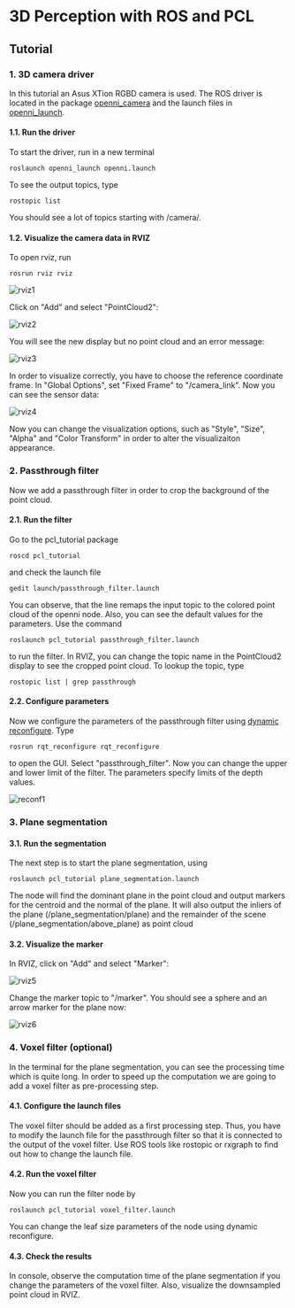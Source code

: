# 3D Perception with ROS and PCL
## Tutorial

### 1.  3D camera driver

In this tutorial an Asus XTion RGBD camera is used. The ROS driver is located in the package [openni_camera](http://www.ros.org/wiki/openni_camera) and the launch files in [openni_launch](http://www.ros.org/wiki/openni_launch).

#### 1.1.  Run the driver

To start the driver, run in a new terminal
```
roslaunch openni_launch openni.launch
```
To see the output topics, type
```
rostopic list
```
You should see a lot of topics starting with /camera/.

#### 1.2.  Visualize the camera data in RVIZ

To open rviz, run
```
rosrun rviz rviz
```
![rviz1](./doc/rviz1.png "Plain RVIZ")

Click on "Add" and select "PointCloud2":

![rviz2](./doc/rviz2.png "Add PointCloud")

You will see the new display but no point cloud and an error message:

![rviz3](./doc/rviz3.png "Error PointCloud")

In order to visualize correctly, you have to choose the reference coordinate frame. In "Global Options", set "Fixed Frame" to "/camera_link". Now you can see the sensor data:

![rviz4](./doc/rviz4.png "Set frame")

Now you can change the visualization options, such as "Style", "Size", "Alpha" and "Color Transform" in order to alter the visualizaiton appearance.

### 2.  Passthrough filter

Now we add a passthrough filter in order to crop the background of the point cloud.

#### 2.1.  Run the filter

Go to the pcl_tutorial package
```
roscd pcl_tutorial
```
and check the launch file
```
gedit launch/passthrough_filter.launch
```
You can observe, that the line <remap from="point_cloud_in" to="/camera/depth_registered/points"/> remaps the input topic to the colored point cloud of the openni node. Also, you can see the default values for the parameters. Use the command
```
roslaunch pcl_tutorial passthrough_filter.launch
```
to run the filter. In RVIZ, you can change the topic name in the PointCloud2 display to see the cropped point cloud. To lookup the topic, type
```
rostopic list | grep passthrough
```

#### 2.2.  Configure parameters

Now we configure the parameters of the passthrough filter using [dynamic reconfigure](http://wiki.ros.org/rqt_reconfigure). Type
```
rosrun rqt_reconfigure rqt_reconfigure
```
to open the GUI. Select "passthrough_filter". Now you can change the upper and lower limit of the filter. The parameters specify limits of the depth values.

![reconf1](./doc/reconf1.png "Configuration of passthrough")

### 3.  Plane segmentation

#### 3.1.  Run the segmentation

The next step is to start the plane segmentation, using
```
roslaunch pcl_tutorial plane_segmentation.launch
```
The node will find the dominant plane in the point cloud and output markers for the centroid and the normal of the plane.
It will also output the inliers of the plane (/plane_segmentation/plane) and the remainder of the scene (/plane_segmentation/above_plane) as point cloud  

#### 3.2. Visualize the marker

In RVIZ, click on "Add" and select "Marker":

![rviz5](./doc/rviz5.png "Add marker")

Change the marker topic to "/marker". You should see a sphere and an arrow marker for the plane now:

![rviz6](./doc/rviz6.png "Plane marker")

### 4.  Voxel filter (optional)

In the terminal for the plane segmentation, you can see the processing time which is quite long. In order to speed up the computation we are going to add a voxel filter as pre-processing step.

#### 4.1. Configure the launch files

The voxel filter should be added as a first processing step. Thus, you have to modify the launch file for the passthrough filter so that it is connected to the output of the voxel filter. Use ROS tools like rostopic or rxgraph to find out how to change the launch file.

#### 4.2. Run the voxel filter

Now you can run the filter node by
```
roslaunch pcl_tutorial voxel_filter.launch
```
You can change the leaf size parameters of the node using dynamic reconfigure.

#### 4.3. Check the results

In console, observe the computation time of the plane segmentation if you change the parameters of the voxel filter. Also, visualize the downsampled point cloud in RVIZ.
